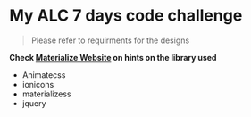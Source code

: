 # My ALC 7 days code challenge

> Please refer to requirments for the designs

**Check [Materialize Website](https://materializecss.com) on hints on the library used**

- Animatecss
- ionicons
- materializess
- jquery
